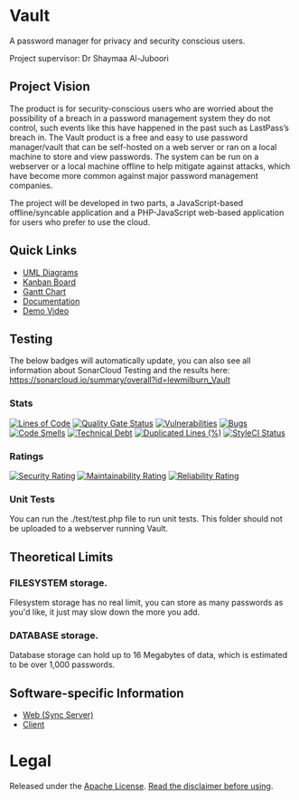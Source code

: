# Vault
A password manager for privacy and security conscious users.

Project supervisor: Dr Shaymaa Al-Juboori

## Project Vision
The product is for security-conscious users who are worried about the possibility of a breach in a password management system they do not control, such events like this have happened in the past such as LastPass’s breach in. The Vault product is a free and easy to use password manager/vault that can be self-hosted on a web server or ran on a local machine to store and view passwords. The system can be run on a webserver or a local machine offline to help mitigate against attacks, which have become more common against major password management companies.

The project will be developed in two parts, a JavaScript-based offline/syncable application and a PHP-JavaScript web-based application for users who prefer to use the cloud.

## Quick Links
* [UML Diagrams](https://github.com/lewmilburn/Vault/issues/1)
* [Kanban Board](https://github.com/users/lewmilburn/projects/3/views/3)
* [Gantt Chart](https://github.com/users/lewmilburn/projects/3/views/2)
* [Documentation](https://github.com/lewmilburn/Vault/wiki)
* [Demo Video](https://youtu.be/_bd3XUPydaE)

## Testing

The below badges will automatically update, you can also see all information about SonarCloud Testing and the results here: https://sonarcloud.io/summary/overall?id=lewmilburn_Vault

### Stats
[![Lines of Code](https://sonarcloud.io/api/project_badges/measure?project=lewmilburn_Vault&metric=ncloc)](https://sonarcloud.io/summary/new_code?id=lewmilburn_Vault)
[![Quality Gate Status](https://sonarcloud.io/api/project_badges/measure?project=lewmilburn_Vault&metric=alert_status)](https://sonarcloud.io/summary/new_code?id=lewmilburn_Vault)
[![Vulnerabilities](https://sonarcloud.io/api/project_badges/measure?project=lewmilburn_Vault&metric=vulnerabilities)](https://sonarcloud.io/summary/new_code?id=lewmilburn_Vault)
[![Bugs](https://sonarcloud.io/api/project_badges/measure?project=lewmilburn_Vault&metric=bugs)](https://sonarcloud.io/summary/new_code?id=lewmilburn_Vault)
[![Code Smells](https://sonarcloud.io/api/project_badges/measure?project=lewmilburn_Vault&metric=code_smells)](https://sonarcloud.io/summary/new_code?id=lewmilburn_Vault)
[![Technical Debt](https://sonarcloud.io/api/project_badges/measure?project=lewmilburn_Vault&metric=sqale_index)](https://sonarcloud.io/summary/new_code?id=lewmilburn_Vault)
[![Duplicated Lines (%)](https://sonarcloud.io/api/project_badges/measure?project=lewmilburn_Vault&metric=duplicated_lines_density)](https://sonarcloud.io/summary/new_code?id=lewmilburn_Vault)
[![StyleCI Status](https://github.styleci.io/repos/706635533/shield)](https://github.styleci.io/repos/706635533)

### Ratings
[![Security Rating](https://sonarcloud.io/api/project_badges/measure?project=lewmilburn_Vault&metric=security_rating)](https://sonarcloud.io/summary/new_code?id=lewmilburn_Vault)
[![Maintainability Rating](https://sonarcloud.io/api/project_badges/measure?project=lewmilburn_Vault&metric=sqale_rating)](https://sonarcloud.io/summary/new_code?id=lewmilburn_Vault)
[![Reliability Rating](https://sonarcloud.io/api/project_badges/measure?project=lewmilburn_Vault&metric=reliability_rating)](https://sonarcloud.io/summary/new_code?id=lewmilburn_Vault)

### Unit Tests
You can run the ./test/test.php file to run unit tests. This folder should not be uploaded to a webserver running Vault.

## Theoretical Limits
### FILESYSTEM storage.
Filesystem storage has no real limit, you can store as many passwords as you'd like, it just may slow down the more you add.

### DATABASE storage.
Database storage can hold up to 16 Megabytes of data, which is estimated to be over 1,000 passwords.

## Software-specific Information
- [Web (Sync Server)](https://github.com/lewmilburn/Vault/blob/main/Web/README.md)
- [Client](https://github.com/lewmilburn/Vault/blob/main/Client/README.md)

# Legal
Released under the [Apache License](https://github.com/lewmilburn/Vault/blob/main/LICENSE). [Read the disclaimer before using](https://github.com/lewmilburn/Vault/blob/main/DISCLAIMER.md).
